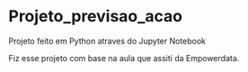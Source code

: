 # Projeto_previsao_acao
Projeto feito em Python atraves do Jupyter Notebook

Fiz esse projeto com base na aula que assiti da Empowerdata.
